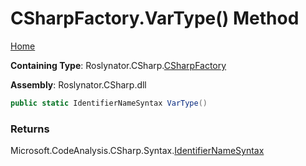 # CSharpFactory\.VarType\(\) Method

[Home](../../../../README.md)

**Containing Type**: Roslynator\.CSharp\.[CSharpFactory](../README.md)

**Assembly**: Roslynator\.CSharp\.dll

```csharp
public static IdentifierNameSyntax VarType()
```

### Returns

Microsoft\.CodeAnalysis\.CSharp\.Syntax\.[IdentifierNameSyntax](https://docs.microsoft.com/en-us/dotnet/api/microsoft.codeanalysis.csharp.syntax.identifiernamesyntax)

